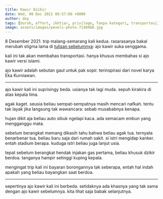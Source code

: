 ```yaml
---
title: Kawir Dzikir
date: Wed, 08 Dec 2021 09:57:00 +0000
author: doy
tags: [buruh, effort, ikhtiar, privilege, Tanpa kategori, transportasi]
image: assets/images/pexels-photo-7148468.jpg
---
```


8 Desember 2021. trip malang-semarang kali kedua. rasarasanya bakal merubah stigma lama di [tulisan sebelumnya](https://heydoy.wordpress.com/2021/12/02/mantra-transportasi/): ajo kawir suka senggama.

kali ini tak akan membahas transportasi. hanya khusus membahas si ajo kawir versi islami.

ajo kawir adalah sebutan gaul untuk pak sopir. terinspirasi dari novel karya Eka Kurniawan.

***

ajo kawir kali ini suprisingy beda. usianya tak lagi muda. sepuh kirakira di atas kepala lima.

agak kaget. seusia beliau sempat-sempatnya masih mencari nafkah. tentu tak layak jika langsung tak wawancara: sebab musababnya kenapa.

hujan dikit aja beliau auto sibuk ngelapi kaca. ada semacam embun yang mengganggu mata.

sebelum berangkat memang dikasih tahu bahwa beliau agak tua. ternyata benarbenar tua. beliau baru saja dari rumah sakit. si istri mengidap kanker. entah stadium berapa. kuduga istri beliau juga lanjut usia.

tepat sebelum berangkat hendak injakan gas pertama, beliau khusuk dzikir berdoa. tanganya hampir setinggi kuping kepala.

mengingat trip kali ini bayaran borongannya tak seberapa, entah hal indah apakah yang beliau bayangkan saat berdoa.

***

sepertinya ajo kawir kali ini berbeda. setidaknya ada khasnya yang tak sama dengan ajo kawir sebelumnya. kita lihat saja babak selanjutnya.
